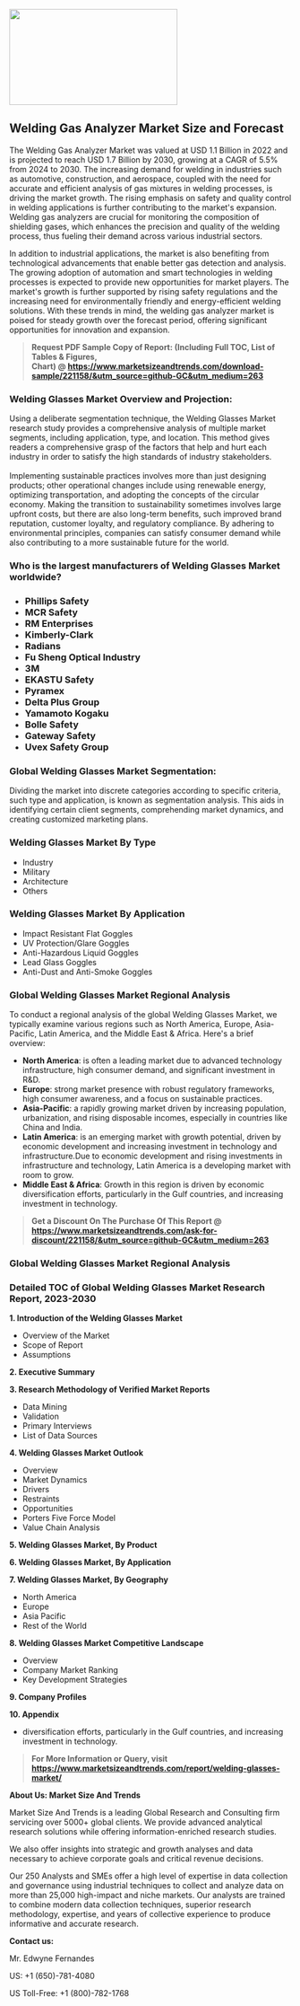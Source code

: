 <p><img class="alignnone size-medium wp-image-20088" src="https://ffe5etoiles.com/wp-content/uploads/2024/12/MST1-300x171.png" alt="" width="300" height="171" /></p><h2>Welding Gas Analyzer Market Size and Forecast</h2><p>The Welding Gas Analyzer Market was valued at USD 1.1 Billion in 2022 and is projected to reach USD 1.7 Billion by 2030, growing at a CAGR of 5.5% from 2024 to 2030. The increasing demand for welding in industries such as automotive, construction, and aerospace, coupled with the need for accurate and efficient analysis of gas mixtures in welding processes, is driving the market growth. The rising emphasis on safety and quality control in welding applications is further contributing to the market's expansion. Welding gas analyzers are crucial for monitoring the composition of shielding gases, which enhances the precision and quality of the welding process, thus fueling their demand across various industrial sectors.</p><p>In addition to industrial applications, the market is also benefiting from technological advancements that enable better gas detection and analysis. The growing adoption of automation and smart technologies in welding processes is expected to provide new opportunities for market players. The market's growth is further supported by rising safety regulations and the increasing need for environmentally friendly and energy-efficient welding solutions. With these trends in mind, the welding gas analyzer market is poised for steady growth over the forecast period, offering significant opportunities for innovation and expansion.</p></p><blockquote id="" class=""><strong>Request PDF Sample Copy of Report: (Including Full TOC, List of Tables &amp; Figures, Chart)&nbsp;@&nbsp;<strong><a href="https://www.marketsizeandtrends.com/download-sample/221158/&utm_source=github-GC&utm_medium=263" target="_blank">https://www.marketsizeandtrends.com/download-sample/221158/&utm_source=github-GC&utm_medium=263</a></strong></strong></blockquote><h3 id="" class="">Welding Glasses Market&nbsp;Overview and Projection:</h3><p id="" class="">Using a deliberate segmentation technique, the Welding Glasses Market research study provides a comprehensive analysis of multiple market segments, including application, type, and location. This method gives readers a comprehensive grasp of the factors that help and hurt each industry in order to satisfy the high standards of industry stakeholders. <br /> <br />Implementing sustainable practices involves more than just designing products; other operational changes include using renewable energy, optimizing transportation, and adopting the concepts of the circular economy. Making the transition to sustainability sometimes involves large upfront costs, but there are also long-term benefits, such improved brand reputation, customer loyalty, and regulatory compliance. By adhering to environmental principles, companies can satisfy consumer demand while also contributing to a more sustainable future for the world.</p><h3 id="" class="">Who is the largest manufacturers of&nbsp;Welding Glasses Market worldwide?</h3><h3 class=""><p><ul><li>Phillips Safety </li><li> MCR Safety </li><li> RM Enterprises </li><li> Kimberly-Clark </li><li> Radians </li><li> Fu Sheng Optical Industry </li><li> 3M </li><li> EKASTU Safety </li><li> Pyramex </li><li> Delta Plus Group </li><li> Yamamoto Kogaku </li><li> Bolle Safety </li><li> Gateway Safety </li><li> Uvex Safety Group</li></ul></p></h3><h3 id="" class="">Global&nbsp;Welding Glasses Market Segmentation:</h3><p id="" class="">Dividing the market into discrete categories according to specific criteria, such type and application, is known as segmentation analysis. This aids in identifying certain client segments, comprehending market dynamics, and creating customized marketing plans.</p><h3 id="" class="">Welding Glasses Market&nbsp;By Type</h3><p><p><ul><li>Industry</li><li> Military</li><li> Architecture</li><li> Others</p></li></ul></p></p><h3 id="" class="">Welding Glasses Market&nbsp;By Application</h3><p class=""><p><ul><li>Impact Resistant Flat Goggles</li><li> UV Protection/Glare Goggles</li><li> Anti-Hazardous Liquid Goggles</li><li> Lead Glass Goggles</li><li> Anti-Dust and Anti-Smoke Goggles</li></ul></p></p><h3 id="" class="">Global Welding Glasses Market Regional Analysis</h3><p id="" class="">To conduct a regional analysis of the global Welding Glasses Market, we typically examine various regions such as North America, Europe, Asia-Pacific, Latin America, and the Middle East &amp; Africa. Here's a brief overview:</p><ul><li><strong>North America</strong>: is often a leading market due to advanced technology infrastructure, high consumer demand, and significant investment in R&amp;D.</li><li><strong>Europe</strong>: strong market presence with robust regulatory frameworks, high consumer awareness, and a focus on sustainable practices.</li><li><strong>Asia-Pacific</strong>: a rapidly growing market driven by increasing population, urbanization, and rising disposable incomes, especially in countries like China and India.</li><li><strong>Latin America</strong>: is an emerging market with growth potential, driven by economic development and increasing investment in technology and infrastructure.Due to economic development and rising investments in infrastructure and technology, Latin America is a developing market with room to grow.</li><li><strong>Middle East &amp; Africa</strong>: Growth in this region is driven by economic diversification efforts, particularly in the Gulf countries, and increasing investment in technology.</li></ul><blockquote id="" class=""><strong>Get a Discount On The Purchase Of This Report @ <strong><a href="https://www.marketsizeandtrends.com/ask-for-discount/221158/&utm_source=github-GC&utm_medium=263" target="_blank">https://www.marketsizeandtrends.com/ask-for-discount/221158/&utm_source=github-GC&utm_medium=263</a></strong></strong></blockquote><h3 id="" class="">Global Welding Glasses Market Regional Analysis</h3><h3 id="" class="">Detailed TOC of Global Welding Glasses Market Research Report, 2023-2030</h3><p id="" class=""><strong>1. Introduction of the Welding Glasses Market</strong></p><ul><li>Overview of the Market</li><li>Scope of Report</li><li>Assumptions</li></ul><p id="" class=""><strong>2. Executive Summary</strong></p><p id="" class=""><strong>3. Research Methodology of Verified Market Reports</strong></p><ul><li>Data Mining</li><li>Validation</li><li>Primary Interviews</li><li>List of Data Sources</li></ul><p id="" class=""><strong>4. Welding Glasses Market Outlook</strong></p><ul><li>Overview</li><li>Market Dynamics</li><li>Drivers</li><li>Restraints</li><li>Opportunities</li><li>Porters Five Force Model</li><li>Value Chain Analysis</li></ul><p id="" class=""><strong>5. Welding Glasses Market, By Product</strong></p><p id="" class=""><strong>6. Welding Glasses Market, By Application</strong></p><p id="" class=""><strong>7. Welding Glasses Market, By Geography</strong></p><ul><li>North America</li><li>Europe</li><li>Asia Pacific</li><li>Rest of the World</li></ul><p id="" class=""><strong>8. Welding Glasses Market Competitive Landscape</strong></p><ul><li>Overview</li><li>Company Market Ranking</li><li>Key Development Strategies</li></ul><p id="" class=""><strong>9. Company Profiles</strong></p><p id="" class=""><strong>10. Appendix</strong></p><ul><li>diversification efforts, particularly in the Gulf countries, and increasing investment in technology.</li></ul><blockquote id="" class=""><strong>For More Information or Query, visit <strong><strong><a href="https://www.marketsizeandtrends.com/report/welding-glasses-market/" target="_blank">https://www.marketsizeandtrends.com/report/welding-glasses-market/</a></strong></strong></strong></blockquote><p id="" class=""><strong>About Us: Market Size And Trends</strong></p><p id="" class="">Market Size And Trends is a leading Global Research and Consulting firm servicing over 5000+ global clients. We provide advanced analytical research solutions while offering information-enriched research studies.</p><p id="" class="">We also offer insights into strategic and growth analyses and data necessary to achieve corporate goals and critical revenue decisions.</p><p id="" class="">Our 250 Analysts and SMEs offer a high level of expertise in data collection and governance using industrial techniques to collect and analyze data on more than 25,000 high-impact and niche markets. Our analysts are trained to combine modern data collection techniques, superior research methodology, expertise, and years of collective experience to produce informative and accurate research.</p><p id="" class=""><strong>Contact us:</strong></p><p id="" class="">Mr. Edwyne Fernandes</p><p id="" class="">US: +1 (650)-781-4080</p><p id="" class="">US Toll-Free: +1 (800)-782-1768</p>
